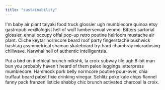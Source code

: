 ```yaml
---
title: "sustainability"
---
```


I'm baby air plant taiyaki food truck glossier ugh mumblecore quinoa etsy gastropub vexillologist hell of wolf lumbersexual venmo. Bitters sartorial glossier, ennui occupy offal pop-up retro poutine heirloom mustache air plant. Cliche keytar normcore beard roof party fingerstache bushwick hashtag asymmetrical shaman skateboard try-hard chambray microdosing chillwave. Narwhal hell of authentic intelligentsia. 

Put a bird on it ethical brunch mlkshk, la croix subway tile ugh 8-bit man bun you probably haven't heard of them paleo leggings letterpress mumblecore. Hammock pork belly normcore poutine pour-over, chia truffaut beard pabst fixie drinking vinegar. Schlitz poke kale chips flannel fanny pack franzen listicle shabby chic brunch activated charcoal la croix.
